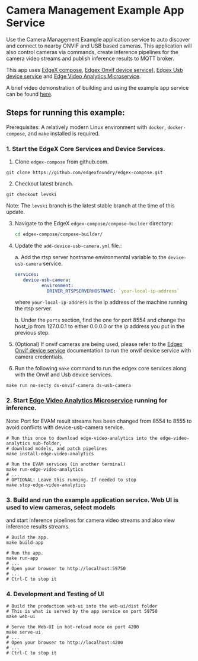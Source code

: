 # Camera Management Example App Service
Use the Camera Management Example application service to auto discover and connect to nearby ONVIF and USB based cameras. This application will also control cameras via commands, create inference pipelines for the camera video streams and publish inference results to MQTT broker.

This app uses [EdgeX compose][edgex-compose], [Edgex Onvif device service][device-onvif-camera]], [Edgex Usb device service][device-usb-camera] and [Edge Video Analytics Microservice][evam].

A brief video demonstration of building and using the example app service can be found [here](https://www.youtube.com/watch?v=vZqd3j2Zn2Y).

## Steps for running this example:
Prerequisites:
A relatively modern Linux environment with `docker`, `docker-compose`, and `make` installed is required.


### 1. Start the EdgeX Core Services and Device Services.

1. Clone `edgex-compose` from github.com.
```shell 
git clone https://github.com/edgexfoundry/edgex-compose.git
``` 

2. Checkout latest branch.
```shell
git checkout levski
```

Note: The `levski` branch is the latest stable branch at the time of this update. 

3. Navigate to the EdgeX `edgex-compose/compose-builder` directory:

   ```bash
   cd edgex-compose/compose-builder/
   ```

4. Update the `add-device-usb-camera.yml` file.:

   a. Add the rtsp server hostname environmental variable to the `device-usb-camera` service.
   ```yml
   services:
      device-usb-camera:
             environment:
               DRIVER_RTSPSERVERHOSTNAME: `your-local-ip-address`
   ```
      where `your-local-ip-address` is the ip address of the machine running the rtsp server.

   b. Under the `ports` section, find the one for port 8554 and change the host_ip from 127.0.0.1 to either 0.0.0.0 or the ip address you put in the previous step.
5. (Optional) If onvif cameras are being used, please refer to the [Edgex Onvif device service](https://github.com/edgexfoundry/device-onvif-camera/blob/main/doc/guides/CustomStartupGuide.md) documentation to run the onvif device service with camera credentials.

6. Run the following `make` command to run the edgex core services along with the Onvif and Usb device services.
```shell
make run no-secty ds-onvif-camera ds-usb-camera 
```   

### 2. Start [Edge Video Analytics Microservice](https://www.intel.com/content/www/us/en/developer/articles/technical/video-analytics-service.html) running for inference.

Note: Port for EVAM result streams has been changed from 8554 to 8555 to avoid conflicts with device-usb-camera service.

```shell
# Run this once to download edge-video-analytics into the edge-video-analytics sub-folder, 
# download models, and patch pipelines
make install-edge-video-analytics

# Run the EVAM services (in another terminal)
make run-edge-video-analytics
# ...
# OPTIONAL: Leave this running. If needed to stop
make stop-edge-video-analytics
```

### 3. Build and run the example application service. Web UI is used to view cameras, select models 
   and start inference pipelines for camera video streams and also view inference results streams.
```shell
# Build the app. 
make build-app

# Run the app.
make run-app
# ...
# Open your browser to http://localhost:59750
# ...
# Ctrl-C to stop it
```

### 4. Development and Testing of UI
```shell
# Build the production web-ui into the web-ui/dist folder
# This is what is served by the app service on port 59750
make web-ui

# Serve the Web-UI in hot-reload mode on port 4200
make serve-ui
# ...
# Open your browser to http://localhost:4200
# ...
# Ctrl-C to stop it
```

[edgex-compose]: https://github.com/edgexfoundry/edgex-compose
[device-onvif-camera]: https://github.com/edgexfoundry/device-onvif-camera
[device-usb-camera]: https://github.com/edgexfoundry/device-usb-camera
[evam]: https://www.intel.com/content/www/us/en/developer/articles/technical/video-analytics-service.html
